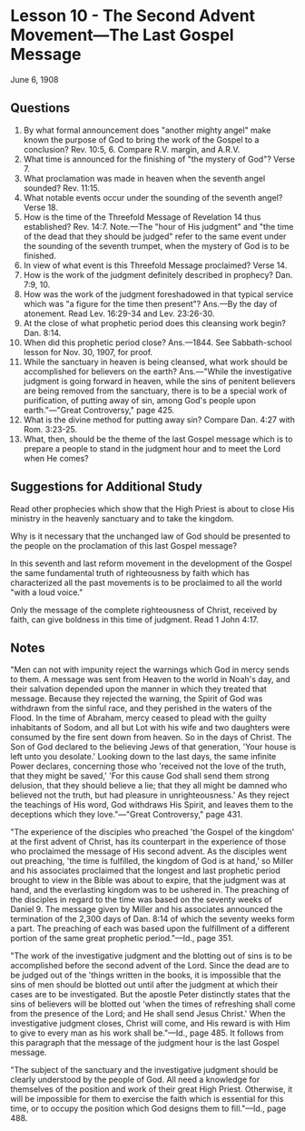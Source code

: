 # Lesson 10 - The Second Advent Movement—The Last Gospel Message

June 6, 1908

## Questions

1. By what formal announcement does "another mighty angel" make known the purpose of God to bring the work of the Gospel to a conclusion? Rev. 10:5, 6. Compare R.V. margin, and A.R.V.
2. What time is announced for the finishing of "the mystery of God"? Verse 7.
3. What proclamation was made in heaven when the seventh angel sounded? Rev. 11:15.
4. What notable events occur under the sounding of the seventh angel? Verse 18.
5. How is the time of the Threefold Message of Revelation 14 thus established? Rev. 14:7. Note.—The "hour of His judgment" and "the time of the dead that they should be judged" refer to the same event under the sounding of the seventh trumpet, when the mystery of God is to be finished.
6. In view of what event is this Threefold Message proclaimed? Verse 14.
7. How is the work of the judgment definitely described in prophecy? Dan. 7:9, 10.
8. How was the work of the judgment foreshadowed in that typical service which was "a figure for the time then present"? Ans.—By the day of atonement. Read Lev. 16:29-34 and Lev. 23:26-30.
9. At the close of what prophetic period does this cleansing work begin? Dan. 8:14.
10. When did this prophetic period close? Ans.—1844. See Sabbath-school lesson for Nov. 30, 1907, for proof.
11. While the sanctuary in heaven is being cleansed, what work should be accomplished for believers on the earth? Ans.—"While the investigative judgment is going forward in heaven, while the sins of penitent believers are being removed from the sanctuary, there is to be a special work of purification, of putting away of sin, among God's people upon earth."—"Great Controversy," page 425.
12. What is the divine method for putting away sin? Compare Dan. 4:27 with Rom. 3:23-25.
13. What, then, should be the theme of the last Gospel message which is to prepare a people to stand in the judgment hour and to meet the Lord when He comes?

## Suggestions for Additional Study

Read other prophecies which show that the High Priest is about to close His ministry in the heavenly sanctuary and to take the kingdom.

Why is it necessary that the unchanged law of God should be presented to the people on the proclamation of this last Gospel message?

In this seventh and last reform movement in the development of the Gospel the same fundamental truth of righteousness by faith which has characterized all the past movements is to be proclaimed to all the world "with a loud voice."

Only the message of the complete righteousness of Christ, received by faith, can give boldness in this time of judgment. Read 1 John 4:17.

## Notes

"Men can not with impunity reject the warnings which God in mercy sends to them. A message was sent from Heaven to the world in Noah's day, and their salvation depended upon the manner in which they treated that message. Because they rejected the warning, the Spirit of God was withdrawn from the sinful race, and they perished in the waters of the Flood. In the time of Abraham, mercy ceased to plead with the guilty inhabitants of Sodom, and all but Lot with his wife and two daughters were consumed by the fire sent down from heaven. So in the days of Christ. The Son of God declared to the believing Jews of that generation, 'Your house is left unto you desolate.' Looking down to the last days, the same infinite Power declares, concerning those who 'received not the love of the truth, that they might be saved,' 'For this cause God shall send them strong delusion, that they should believe a lie; that they all might be damned who believed not the truth, but had pleasure in unrighteousness.' As they reject the teachings of His word, God withdraws His Spirit, and leaves them to the deceptions which they love."—"Great Controversy," page 431.

"The experience of the disciples who preached 'the Gospel of the kingdom' at the first advent of Christ, has its counterpart in the experience of those who proclaimed the message of His second advent. As the disciples went out preaching, 'the time is fulfilled, the kingdom of God is at hand,' so Miller and his associates proclaimed that the longest and last prophetic period brought to view in the Bible was about to expire, that the judgment was at hand, and the everlasting kingdom was to be ushered in. The preaching of the disciples in regard to the time was based on the seventy weeks of Daniel 9. The message given by Miller and his associates announced the termination of the 2,300 days of Dan. 8:14 of which the seventy weeks form a part. The preaching of each was based upon the fulfillment of a different portion of the same great prophetic period."—Id., page 351.

"The work of the investigative judgment and the blotting out of sins is to be accomplished before the second advent of the Lord. Since the dead are to be judged out of the 'things written in the books, it is impossible that the sins of men should be blotted out until after the judgment at which their cases are to be investigated. But the apostle Peter distinctly states that the sins of believers will be blotted out 'when the times of refreshing shall come from the presence of the Lord; and He shall send Jesus Christ.' When the investigative judgment closes, Christ will come, and His reward is with Him to give to every man as his work shall be."—Id., page 485. It follows from this paragraph that the message of the judgment hour is the last Gospel message.

"The subject of the sanctuary and the investigative judgment should be clearly understood by the people of God. All need a knowledge for themselves of the position and work of their great High Priest. Otherwise, it will be impossible for them to exercise the faith which is essential for this time, or to occupy the position which God designs them to fill."—Id., page 488.